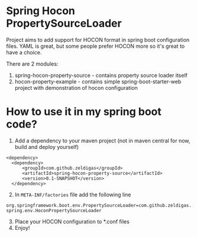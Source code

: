 # Spring Hocon PropertySourceLoader

Project aims to add support for HOCON format in spring boot configuration files.
YAML is great, but some people prefer HOCON more so it's great to have a choice.

There are 2 modules:
1. spring-hocon-property-source - contains property source loader itself
2. hocon-property-example - contains simple spring-boot-starter-web project with demonstration
of hocon configuration

# How to use it in my spring boot code?

1. Add a dependency to your maven project (not in maven central for now, build and deploy yourself)

```
<dependency>
  <dependency>
      <groupId>com.github.zeldigas</groupId>
      <artifactId>spring-hocon-property-source</artifactId>
      <version>0.1-SNAPSHOT</version>
  </dependency>
```

2. In `META-INF/factories` file add the following line

```org.springframework.boot.env.PropertySourceLoader=com.github.zeldigas.spring.env.HoconPropertySourceLoader```

3. Place your HOCON configuration to *.conf files
4. Enjoy!